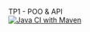 TP1 - POO & API  
[![Java CI with Maven](https://github.com/Feozard/POO-TP1/actions/workflows/maven.yml/badge.svg)](https://github.com/Feozard/POO-TP1/actions/workflows/maven.yml)
